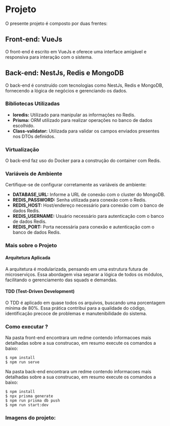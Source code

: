 # Projeto

O presente projeto é composto por duas frentes:

## Front-end: VueJs

O front-end é escrito em VueJs e oferece uma interface amigável e responsiva para interação com o sistema.

## Back-end: NestJs, Redis e MongoDB

O back-end é construído com tecnologias como NestJs, Redis e MongoDB, fornecendo a lógica de negócios e gerenciando os dados.

### Bibliotecas Utilizadas

- **Ioredis:** Utilizado para manipular as informações no Redis.
- **Prisma:** ORM utilizado para realizar operações no banco de dados escolhido.
- **Class-validator:** Utilizada para validar os campos enviados presentes nos DTOs definidos.

### Virtualização

O back-end faz uso do Docker para a construção do container com Redis.

### Variáveis de Ambiente

Certifique-se de configurar corretamente as variáveis de ambiente:

- **DATABASE_URL:** Informe a URL de conexão com o cluster do MongoDB.
- **REDIS_PASSWORD:** Senha utilizada para conexão com o Redis.
- **REDIS_HOST:** Host/endereço necessário para conexão com o banco de dados Redis.
- **REDIS_USERNAME:** Usuário necessário para autenticação com o banco de dados Redis.
- **REDIS_PORT:** Porta necessária para conexão e autenticação com o banco de dados Redis.

### Mais sobre o Projeto

#### Arquitetura Aplicada

A arquitetura é modularizada, pensando em uma estrutura futura de microserviços. Essa abordagem visa separar a lógica de todos os módulos, facilitando o gerenciamento das squads e demandas.

#### TDD (Test-Driven Development)

O TDD é aplicado em quase todos os arquivos, buscando uma porcentagem mínima de 80%. Essa prática contribui para a qualidade do código, identificação precoce de problemas e manutenibilidade do sistema.

### Como executar ?

Na pasta front-end encontrara um redme contendo informacoes mais detalhadas sobre a sua construcao, em resumo execute os comandos a baixo:
```
$ npm install
$ npm run serve
```

Na pasta back-end encontrara um redme contendo informacoes mais detalhadas sobre a sua construcao, em resumo execute os comandos a baixo:
```
$ npm install
$ npx prisma generate
$ npm run prisma db push
$ npm run start:dev
```
### Imagens do projeto:
